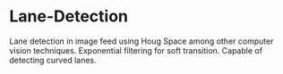 # Lane-Detection
Lane detection in image feed using Houg Space among other computer vision techniques. Exponential filtering for soft transition. Capable of detecting curved lanes.
